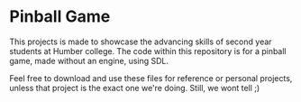 # Pinball Game

This projects is made to showcase the advancing skills of second year students at Humber college. The code within this repository is for a pinball game, made without an engine, using SDL.

Feel free to download and use these files for reference or personal projects, unless that project is the exact one we're doing. Still, we wont tell ;)
